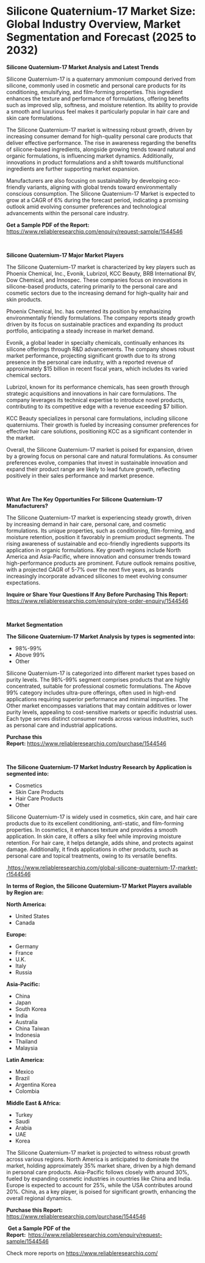 <p><h1>Silicone Quaternium-17 Market Size: Global Industry Overview, Market Segmentation and Forecast (2025 to 2032)</h1></p><p><strong>Silicone Quaternium-17 Market Analysis and Latest Trends</strong></p>
<p><p>Silicone Quaternium-17 is a quaternary ammonium compound derived from silicone, commonly used in cosmetic and personal care products for its conditioning, emulsifying, and film-forming properties. This ingredient enhances the texture and performance of formulations, offering benefits such as improved slip, softness, and moisture retention. Its ability to provide a smooth and luxurious feel makes it particularly popular in hair care and skin care formulations.</p><p>The Silicone Quaternium-17 market is witnessing robust growth, driven by increasing consumer demand for high-quality personal care products that deliver effective performance. The rise in awareness regarding the benefits of silicone-based ingredients, alongside growing trends toward natural and organic formulations, is influencing market dynamics. Additionally, innovations in product formulations and a shift towards multifunctional ingredients are further supporting market expansion. </p><p>Manufacturers are also focusing on sustainability by developing eco-friendly variants, aligning with global trends toward environmentally conscious consumption. The Silicone Quaternium-17 Market is expected to grow at a CAGR of 6% during the forecast period, indicating a promising outlook amid evolving consumer preferences and technological advancements within the personal care industry.</p></p>
<p><strong>Get a Sample PDF of the Report:&nbsp;</strong> <a href="https://www.reliableresearchiq.com/enquiry/request-sample/1544546?utm_campaign=3058&utm_medium=2&utm_source=Github&utm_content=ia&utm_term=02042025&utm_id=silicone-quaternium-17">https://www.reliableresearchiq.com/enquiry/request-sample/1544546</a></p>
<p>&nbsp;</p>
<p><strong>Silicone Quaternium-17 Major Market Players</strong></p>
<p><p>The Silicone Quaternium-17 market is characterized by key players such as Phoenix Chemical, Inc., Evonik, Lubrizol, KCC Beauty, BRB International BV, Dow Chemical, and Innospec. These companies focus on innovations in silicone-based products, catering primarily to the personal care and cosmetic sectors due to the increasing demand for high-quality hair and skin products.</p><p>Phoenix Chemical, Inc. has cemented its position by emphasizing environmentally friendly formulations. The company reports steady growth driven by its focus on sustainable practices and expanding its product portfolio, anticipating a steady increase in market demand.</p><p>Evonik, a global leader in specialty chemicals, continually enhances its silicone offerings through R&D advancements. The company shows robust market performance, projecting significant growth due to its strong presence in the personal care industry, with a reported revenue of approximately $15 billion in recent fiscal years, which includes its varied chemical sectors.</p><p>Lubrizol, known for its performance chemicals, has seen growth through strategic acquisitions and innovations in hair care formulations. The company leverages its technical expertise to introduce novel products, contributing to its competitive edge with a revenue exceeding $7 billion.</p><p>KCC Beauty specializes in personal care formulations, including silicone quaterniums. Their growth is fueled by increasing consumer preferences for effective hair care solutions, positioning KCC as a significant contender in the market.</p><p>Overall, the Silicone Quaternium-17 market is poised for expansion, driven by a growing focus on personal care and natural formulations. As consumer preferences evolve, companies that invest in sustainable innovation and expand their product range are likely to lead future growth, reflecting positively in their sales performance and market presence.</p></p>
<p>&nbsp;</p>
<p><strong>What Are The Key Opportunities For Silicone Quaternium-17 Manufacturers?</strong></p>
<p><p>The Silicone Quaternium-17 market is experiencing steady growth, driven by increasing demand in hair care, personal care, and cosmetic formulations. Its unique properties, such as conditioning, film-forming, and moisture retention, position it favorably in premium product segments. The rising awareness of sustainable and eco-friendly ingredients supports its application in organic formulations. Key growth regions include North America and Asia-Pacific, where innovation and consumer trends toward high-performance products are prominent. Future outlook remains positive, with a projected CAGR of 5-7% over the next five years, as brands increasingly incorporate advanced silicones to meet evolving consumer expectations.</p></p>
<p><strong>Inquire or Share Your Questions If Any Before Purchasing This Report:</strong> <a href="https://www.reliableresearchiq.com/enquiry/pre-order-enquiry/1544546?utm_campaign=3058&utm_medium=2&utm_source=Github&utm_content=ia&utm_term=02042025&utm_id=silicone-quaternium-17">https://www.reliableresearchiq.com/enquiry/pre-order-enquiry/1544546</a></p>
<p>&nbsp;</p>
<p><strong>Market Segmentation</strong></p>
<p><strong>The Silicone Quaternium-17 Market Analysis by types is segmented into:</strong></p>
<p><ul><li>98%-99%</li><li>Above 99%</li><li>Other</li></ul></p>
<p><p>Silicone Quaternium-17 is categorized into different market types based on purity levels. The 98%-99% segment comprises products that are highly concentrated, suitable for professional cosmetic formulations. The Above 99% category includes ultra-pure offerings, often used in high-end applications requiring superior performance and minimal impurities. The Other market encompasses variations that may contain additives or lower purity levels, appealing to cost-sensitive markets or specific industrial uses. Each type serves distinct consumer needs across various industries, such as personal care and industrial applications.</p></p>
<p><strong>Purchase this Report:&nbsp;</strong><a href="https://www.reliableresearchiq.com/purchase/1544546?utm_campaign=3058&utm_medium=2&utm_source=Github&utm_content=ia&utm_term=02042025&utm_id=silicone-quaternium-17">https://www.reliableresearchiq.com/purchase/1544546</a></p>
<p>&nbsp;</p>
<p><strong>The Silicone Quaternium-17 Market Industry Research by Application is segmented into:</strong></p>
<p><ul><li>Cosmetics</li><li>Skin Care Products</li><li>Hair Care Products</li><li>Other</li></ul></p>
<p><p>Silicone Quaternium-17 is widely used in cosmetics, skin care, and hair care products due to its excellent conditioning, anti-static, and film-forming properties. In cosmetics, it enhances texture and provides a smooth application. In skin care, it offers a silky feel while improving moisture retention. For hair care, it helps detangle, adds shine, and protects against damage. Additionally, it finds applications in other products, such as personal care and topical treatments, owing to its versatile benefits.</p></p>
<p><a href="https://www.reliableresearchiq.com/global-silicone-quaternium-17-market-r1544546?utm_campaign=3058&utm_medium=2&utm_source=Github&utm_content=ia&utm_term=02042025&utm_id=silicone-quaternium-17">&nbsp;https://www.reliableresearchiq.com/global-silicone-quaternium-17-market-r1544546</a></p>
<p><strong>In terms of Region, the Silicone Quaternium-17 Market Players available by Region are:</strong></p>
<p>
    <p> <strong> North America: </strong>
        <ul>
            <li>United States</li>
            <li>Canada</li>
        </ul>
        </p> 
    <p> <strong> Europe: </strong>
        <ul>
            <li>Germany</li>
            <li>France</li>
            <li>U.K.</li>
            <li>Italy</li>
            <li>Russia</li>
        </ul>
        </p> 
    <p> <strong> Asia-Pacific: </strong>
        <ul>
            <li>China</li>
            <li>Japan</li>
            <li>South Korea</li>
            <li>India</li>
            <li>Australia</li>
            <li>China Taiwan</li>
            <li>Indonesia</li>
            <li>Thailand</li>
            <li>Malaysia</li>
        </ul>
        </p> 
    <p> <strong> Latin America: </strong>
        <ul>
            <li>Mexico</li>
            <li>Brazil</li>
            <li>Argentina Korea</li>
            <li>Colombia</li>
        </ul>
        </p> 
    <p> <strong> Middle East & Africa: </strong>
        <ul>
            <li>Turkey</li>
            <li>Saudi</li>
            <li>Arabia</li>
            <li>UAE</li>
            <li>Korea</li>
        </ul>
    </p>
    </p>
<p><p>The Silicone Quaternium-17 market is projected to witness robust growth across various regions. North America is anticipated to dominate the market, holding approximately 35% market share, driven by a high demand in personal care products. Asia-Pacific follows closely with around 30%, fueled by expanding cosmetic industries in countries like China and India. Europe is expected to account for 25%, while the USA contributes around 20%. China, as a key player, is poised for significant growth, enhancing the overall regional dynamics.</p></p>
<p><strong>Purchase this Report: </strong><a href="https://www.reliableresearchiq.com/purchase/1544546?utm_campaign=3058&utm_medium=2&utm_source=Github&utm_content=ia&utm_term=02042025&utm_id=silicone-quaternium-17">https://www.reliableresearchiq.com/purchase/1544546</a></p>
<p>&nbsp;<strong>Get a Sample PDF of the Report:&nbsp;&nbsp;</strong><a href="https://www.reliableresearchiq.com/enquiry/request-sample/1544546?utm_campaign=3058&utm_medium=2&utm_source=Github&utm_content=ia&utm_term=02042025&utm_id=silicone-quaternium-17">https://www.reliableresearchiq.com/enquiry/request-sample/1544546</a></p>
<p><strong></strong></p>
<p>Check more reports on <a href="https://www.reliableresearchiq.com/?utm_campaign=3058&utm_medium=2&utm_source=Github&utm_content=ia&utm_term=02042025&utm_id=silicone-quaternium-17">https://www.reliableresearchiq.com/</a></p>